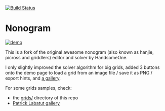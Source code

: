 [![Build Status](https://travis-ci.org/Lucas-C/Nonogram.svg?branch=master)](https://travis-ci.org/Lucas-C/Nonogram)

# Nonogram

[![demo](http://i.imgur.com/XRs3jk7.gif)](https://Lucas-C.github.io/Nonogram)

This is a fork of the original awesome nonogram (also known as hanjie, picross and griddlers) editor and solver by HandsomeOne.

I only slightly improved the solver algorithm for big grids,
added 3 buttons onto the demo page to load a grid from an image file / save it as PNG / export hints,
and [a gallery](https://Lucas-C.github.io/Nonogram/gallery.html).

For some grids samples, check:
- the [grids/](grids/) directory of this repo
- [Patrick Labatut gallery](http://www.normalesup.org/~labatut/IK3/)
